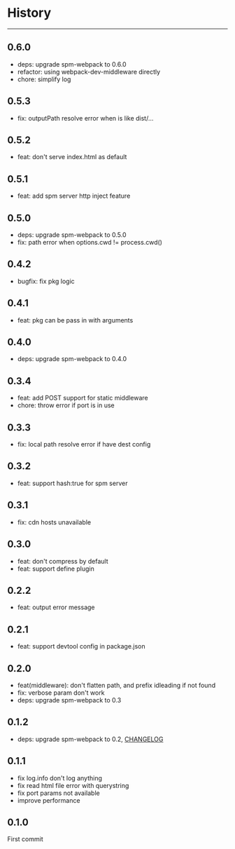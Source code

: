 # History

---

## 0.6.0

- deps: upgrade spm-webpack to 0.6.0
- refactor: using webpack-dev-middleware directly
- chore: simplify log

## 0.5.3

- fix: outputPath resolve error when is like dist/...

## 0.5.2

- feat: don't serve index.html as default

## 0.5.1

- feat: add spm server http inject feature

## 0.5.0

- deps: upgrade spm-webpack to 0.5.0
- fix: path error when options.cwd != process.cwd()

## 0.4.2

- bugfix: fix pkg logic

## 0.4.1

- feat: pkg can be pass in with arguments

## 0.4.0

- deps: upgrade spm-webpack to 0.4.0

## 0.3.4

- feat: add POST support for static middleware
- chore: throw error if port is in use

## 0.3.3

- fix: local path resolve error if have dest config

## 0.3.2

- feat: support hash:true for spm server

## 0.3.1

- fix: cdn hosts unavailable

## 0.3.0

- feat: don't compress by default
- feat: support define plugin

## 0.2.2

- feat: output error message

## 0.2.1

- feat: support devtool config in package.json

## 0.2.0

- feat(middleware): don't flatten path, and prefix idleading if not found
- fix: verbose param don't work
- deps: upgrade spm-webpack to 0.3

## 0.1.2

- deps: upgrade spm-webpack to 0.2, [CHANGELOG](https://github.com/spmjs/spm-webpack/blob/master/HISTORY.md)

## 0.1.1

- fix log.info don't log anything
- fix read html file error with querystring
- fix port params not available
- improve performance

## 0.1.0

First commit
